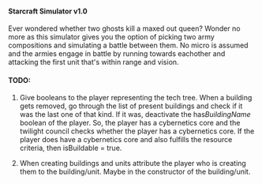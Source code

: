 #### Starcraft Simulator v1.0
Ever wondered whether two ghosts kill a maxed out queen? Wonder no more as
this simulator gives you the option of picking two army compositions and
simulating a battle between them. No micro is assumed and the armies engage
in battle by running towards eachother and attacking the first unit that's
within range and vision.

#### TODO:
1. Give booleans to the player representing the tech tree. When a building gets removed,
go through the list of present buildings and check if it was the last one of that kind.
If it was, deactivate the has*BuildingName* boolean of the player. So, the player has a cybernetics
core and the twilight council checks whether the player has a cybernetics core. If the player does have
a cybernetics core and also fulfills the resource criteria, then isBuildable = true.

2. When creating buildings and units attribute the player who is creating them to the building/unit.
Maybe in the constructor of the building/unit.
